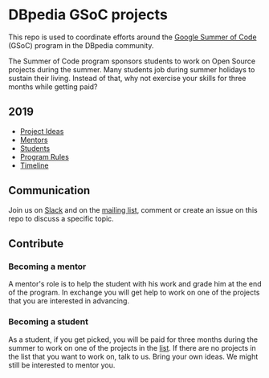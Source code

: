 # DBpedia GSoC projects
This repo is used to coordinate efforts around the [Google Summer of Code](https://summerofcode.withgoogle.com/) (GSoC) program in the DBpedia community.

The Summer of Code program sponsors students to work on Open Source projects during the summer. Many students job during summer holidays to sustain their living. Instead of that, why not exercise your skills for three months while getting paid?

## 2019
* [Project Ideas](https://github.com/dbpedia/GSoC/issues?q=is%3Aissue+is%3Aopen+label%3Aproject+label%3Agsoc-2018)
* [Mentors](https://github.com/dbpedia/GSoC/blob/master/2018/Mentors.md)
* [Students](https://github.com/dbpedia/GSoC/blob/master/2018/Students.md)
* [Program Rules](https://summerofcode.withgoogle.com/rules/)
* [Timeline](https://developers.google.com/open-source/gsoc/timeline)

## Communication
Join us on [Slack](https://dbpedia.slack.com/) and on the [mailing list](http://wiki.dbpedia.org/join/get-in-touch), comment or create an issue on this repo to discuss a specific topic.

## Contribute
### Becoming a mentor
A mentor's role is to help the student with his work and grade him at the end of the program. In exchange you will get help to work on one of the projects that you are interested in advancing.

### Becoming a student
As a student, if you get picked, you will be paid for three months during the summer to work on one of the projects in the [list](https://github.com/dbpedia/GSoC/issues?q=is%3Aissue+is%3Aopen+label%3Aproject+label%3Agsoc-2018). If there are no projects in the list that you want to work on, talk to us. Bring your own ideas. We might still be interested to mentor you.
